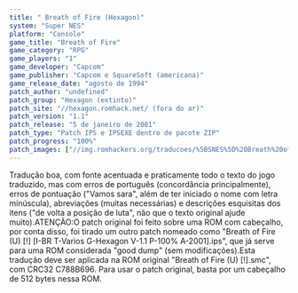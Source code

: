 ```yaml
---
title: " Breath of Fire (Hexagon)"
system: "Super NES"
platform: "Console"
game_title: "Breath of Fire"
game_category: "RPG"
game_players: "1"
game_developer: "Capcom"
game_publisher: "Capcom e SquareSoft (americana)"
game_release_date: "agosto de 1994"
patch_author: "undefined"
patch_group: "Hexagon (extinto)"
patch_site: "//hexagon.romhack.net/ (fora do ar)"
patch_version: "1.1"
patch_release: "5 de janeiro de 2001"
patch_type: "Patch IPS e IPSEXE dentro de pacote ZIP"
patch_progress: "100%"
patch_images: ["//img.romhackers.org/traducoes/%5BSNES%5D%20Breath%20of%20Fire%20-%20Hexagon%20-%201.png","//img.romhackers.org/traducoes/%5BSNES%5D%20Breath%20of%20Fire%20-%20Hexagon%20-%202.png","//img.romhackers.org/traducoes/%5BSNES%5D%20Breath%20of%20Fire%20-%20Hexagon%20-%203.png"]
---
```

Tradução boa, com fonte acentuada e praticamente todo o texto do jogo traduzido, mas com erros de português (concordância principalmente), erros de pontuação ("Vamos sara", além de ter iniciado o nome com letra minúscula), abreviações (muitas necessárias) e descrições esquisitas dos itens ("de volta a posição de luta", não que o texto original ajude muito).ATENÇÃO:O patch original foi feito sobre uma ROM com cabeçalho, por conta disso, foi tirado um outro patch nomeado como "Breath of Fire (U) [!] [I-BR T-Varios G-Hexagon V-1.1 P-100% A-2001].ips", que já serve para uma ROM considerada "good dump" (sem modificações).Esta tradução deve ser aplicada na ROM original "Breath of Fire (U) [!].smc", com CRC32 C788B696. Para usar o patch original, basta por um cabeçalho de 512 bytes nessa ROM.